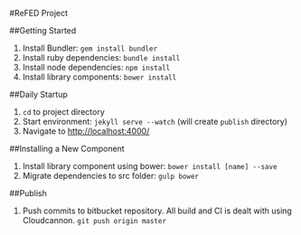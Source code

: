 #ReFED Project

##Getting Started
1. Install Bundler: `gem install bundler`
2. Install ruby dependencies: `bundle install`
3. Install node dependencies: `npm install`
4. Install library components: `bower install`

##Daily Startup
1. `cd` to project directory
2. Start environment: `jekyll serve --watch` (will create `publish` directory)
3. Navigate to [http://localhost:4000/](http://localhost:4000/)


##Installing a New Component
1. Install library component using bower: `bower install [name] --save`
2. Migrate dependencies to src folder: `gulp bower`

##Publish
1. Push commits to bitbucket repository. All build and CI is dealt with using Cloudcannon. `git push origin master`

